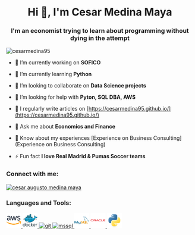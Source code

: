 <h1 align="center">Hi 👋, I'm Cesar Medina Maya</h1>
<h3 align="center">I'm an economist trying to learn about programming without dying in the attempt</h3>

<p align="left"> <img src="https://komarev.com/ghpvc/?username=cesarmedina95&label=Profile%20views&color=0e75b6&style=flat" alt="cesarmedina95" /> </p>

- 🔭 I’m currently working on **SOFICO**

- 🌱 I’m currently learning **Python**

- 👯 I’m looking to collaborate on **Data Science projects**

- 🤝 I’m looking for help with **Pyton, SQL DBA, AWS**

- 📝 I regularly write articles on [https://cesarmedina95.github.io/](https://cesarmedina95.github.io/)

- 💬 Ask me about **Economics and Finance**

- 📄 Know about my experiences [Experience on Business Consulting](Experience on Business Consulting)

- ⚡ Fun fact **I love Real Madrid & Pumas Soccer teams**

<h3 align="left">Connect with me:</h3>
<p align="left">
<a href="https://linkedin.com/in/cesar augusto medina maya" target="blank"><img align="center" src="https://raw.githubusercontent.com/rahuldkjain/github-profile-readme-generator/master/src/images/icons/Social/linked-in-alt.svg" alt="cesar augusto medina maya" height="30" width="40" /></a>
</p>

<h3 align="left">Languages and Tools:</h3>
<p align="left"> <a href="https://aws.amazon.com" target="_blank" rel="noreferrer"> <img src="https://raw.githubusercontent.com/devicons/devicon/master/icons/amazonwebservices/amazonwebservices-original-wordmark.svg" alt="aws" width="40" height="40"/> </a> <a href="https://www.docker.com/" target="_blank" rel="noreferrer"> <img src="https://raw.githubusercontent.com/devicons/devicon/master/icons/docker/docker-original-wordmark.svg" alt="docker" width="40" height="40"/> </a> <a href="https://git-scm.com/" target="_blank" rel="noreferrer"> <img src="https://www.vectorlogo.zone/logos/git-scm/git-scm-icon.svg" alt="git" width="40" height="40"/> </a> <a href="https://www.microsoft.com/en-us/sql-server" target="_blank" rel="noreferrer"> <img src="https://www.svgrepo.com/show/303229/microsoft-sql-server-logo.svg" alt="mssql" width="40" height="40"/> </a> <a href="https://www.mysql.com/" target="_blank" rel="noreferrer"> <img src="https://raw.githubusercontent.com/devicons/devicon/master/icons/mysql/mysql-original-wordmark.svg" alt="mysql" width="40" height="40"/> </a> <a href="https://www.oracle.com/" target="_blank" rel="noreferrer"> <img src="https://raw.githubusercontent.com/devicons/devicon/master/icons/oracle/oracle-original.svg" alt="oracle" width="40" height="40"/> </a> <a href="https://www.python.org" target="_blank" rel="noreferrer"> <img src="https://raw.githubusercontent.com/devicons/devicon/master/icons/python/python-original.svg" alt="python" width="40" height="40"/> </a> </p>
